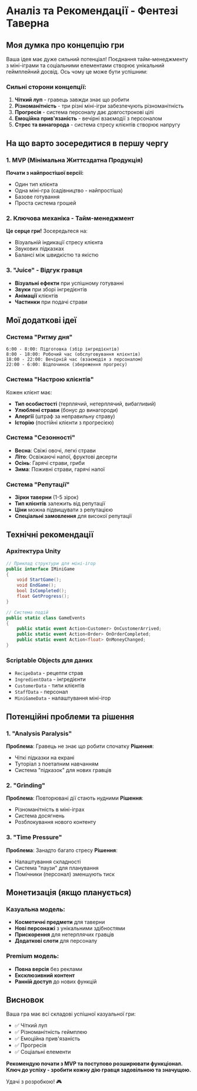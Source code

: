 # Аналіз та Рекомендації - Фентезі Таверна

## Моя думка про концепцію гри

Ваша ідея має дуже сильний потенціал! Поєднання тайм-менеджменту з міні-іграми та соціальними елементами створює унікальний геймплейний досвід. Ось чому це може бути успішним:

### Сильні сторони концепції:
1. **Чіткий луп** - гравець завжди знає що робити
2. **Різноманітність** - три різні міні-ігри забезпечують різноманітність
3. **Прогресія** - система персоналу дає довгострокові цілі
4. **Емоційна прив'язаність** - вечірні взаємодії з персоналом
5. **Стрес та винагорода** - система стресу клієнтів створює напругу

## На що варто зосередитися в першу чергу

### 1. MVP (Мінімальна Життєздатна Продукція)
**Почати з найпростішої версії:**
- Один тип клієнта
- Одна міні-гра (садівництво - найпростіша)
- Базове готування
- Проста система грошей

### 2. Ключова механіка - Тайм-менеджмент
**Це серце гри!** Зосередьтеся на:
- Візуальній індикації стресу клієнта
- Звукових підказках
- Балансі між швидкістю та якістю

### 3. "Juice" - Відгук гравця
- **Візуальні ефекти** при успішному готуванні
- **Звуки** при зборі інгредієнтів
- **Анімації** клієнтів
- **Частинки** при подачі страви

## Мої додаткові ідеї

### Система "Ритму дня"
```
6:00 - 8:00: Підготовка (збір інгредієнтів)
8:00 - 18:00: Робочий час (обслуговування клієнтів)
18:00 - 22:00: Вечірній час (взаємодія з персоналом)
22:00 - 6:00: Відпочинок (збереження прогресу)
```

### Система "Настрою клієнтів"
Кожен клієнт має:
- **Тип особистості** (терплячий, нетерплячий, вибагливий)
- **Улюблені страви** (бонус до винагороди)
- **Алергії** (штраф за неправильну страву)
- **Історію** (постійні клієнти з прогресією)

### Система "Сезонності"
- **Весна**: Свіжі овочі, легкі страви
- **Літо**: Освіжаючі напої, фруктові десерти
- **Осінь**: Гарячі страви, гриби
- **Зима**: Поживні страви, гарячі напої

### Система "Репутації"
- **Зірки таверни** (1-5 зірок)
- **Тип клієнтів** залежить від репутації
- **Ціни** можна підвищувати з репутацією
- **Спеціальні замовлення** для високої репутації

## Технічні рекомендації

### Архітектура Unity
```csharp
// Приклад структури для міні-ігор
public interface IMiniGame
{
    void StartGame();
    void EndGame();
    bool IsCompleted();
    float GetProgress();
}

// Система подій
public static class GameEvents
{
    public static event Action<Customer> OnCustomerArrived;
    public static event Action<Order> OnOrderCompleted;
    public static event Action<float> OnMoneyChanged;
}
```

### Scriptable Objects для даних
- `RecipeData` - рецепти страв
- `IngredientData` - інгредієнти
- `CustomerData` - типи клієнтів
- `StaffData` - персонал
- `MiniGameData` - налаштування міні-ігор

## Потенційні проблеми та рішення

### 1. "Analysis Paralysis"
**Проблема**: Гравець не знає що робити спочатку
**Рішення**: 
- Чіткі підказки на екрані
- Туторіал з поетапним навчанням
- Система "підказок" для нових гравців

### 2. "Grinding"
**Проблема**: Повторювані дії стають нудними
**Рішення**:
- Різноманітність в міні-іграх
- Система досягнень
- Розблокування нового контенту

### 3. "Time Pressure"
**Проблема**: Занадто багато стресу
**Рішення**:
- Налаштування складності
- Система "паузи" для планування
- Помічники (персонал) зменшують тиск

## Монетизація (якщо планується)

### Казуальна модель:
- **Косметичні предмети** для таверни
- **Нові персонажі** з унікальними здібностями
- **Прискорення** для нетерплячих гравців
- **Додаткові слоти** для персоналу

### Premium модель:
- **Повна версія** без реклами
- **Ексклюзивний контент**
- **Ранній доступ** до нових функцій

## Висновок

Ваша гра має всі складові успішної казуальної гри:
- ✅ Чіткий луп
- ✅ Різноманітність геймплею
- ✅ Емоційна прив'язаність
- ✅ Прогресія
- ✅ Соціальні елементи

**Рекомендую почати з MVP та поступово розширювати функціонал. Ключ до успіху - зробити кожну дію гравця задовільною та значущою.**

Удачі з розробкою! 🎮